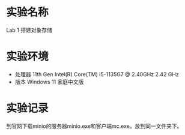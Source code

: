 # 实验名称
Lab 1 搭建对象存储

# 实验环境
* 处理器	11th Gen Intel(R) Core(TM) i5-1135G7 @ 2.40GHz   2.42 GHz
* 版本	Windows 11 家庭中文版


# 实验记录
到官网下载minio的服务器minio.exe和客户端mc.exe，放到同一文件夹下。
	


	
	